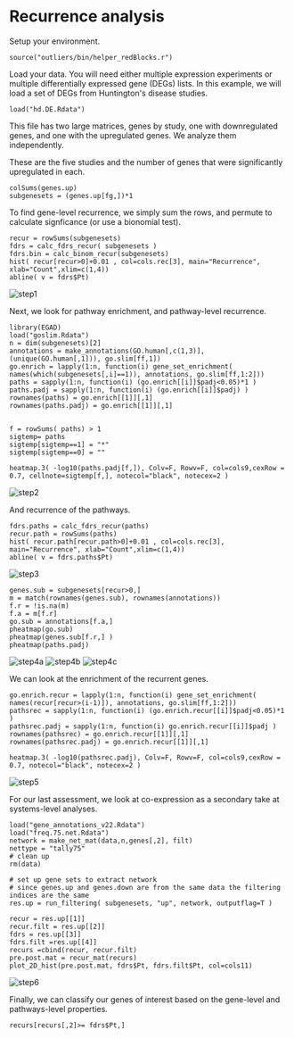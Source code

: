 # Recurrence analysis

Setup your environment. 
```{r echo==FALSE}
source("outliers/bin/helper_redBlocks.r")
```

Load your data. You will need either multiple expression experiments or multiple differentially expressed gene (DEGs) lists. In this example, we will load a set of DEGs from Huntington's disease studies. 
```{r echo=FALSE}
load("hd.DE.Rdata")
```
This file has two large matrices, genes by study, one with downregulated genes, and one with the upregulated genes. We analyze them independently. 

These are the five studies and the number of genes that were significantly upregulated in each.
```{r}
colSums(genes.up)
subgenesets = (genes.up[fg,])*1
```

To find gene-level recurrence, we simply sum the rows, and permute to calculate signficance (or use a bionomial test).  
```{r}
recur = rowSums(subgenesets)
fdrs = calc_fdrs_recur( subgenesets )
fdrs.bin = calc_binom_recur(subgenesets)
hist( recur[recur>0]+0.01 , col=cols.rec[3], main="Recurrence", xlab="Count",xlim=c(1,4))
abline( v = fdrs$Pt)
```
![step1](https://github.com/sarbal/redBlocks/blob/master/outliers/imgs/step1.png "gene-level recurrence")

Next, we look for pathway enrichment, and pathway-level recurrence. 
```{r}
library(EGAD)
load("goslim.Rdata")
n = dim(subgenesets)[2]
annotations = make_annotations(GO.human[,c(1,3)], (unique(GO.human[,1])), go.slim[ff,1])
go.enrich = lapply(1:n, function(i) gene_set_enrichment( names(which(subgenesets[,i]==1)), annotations, go.slim[ff,1:2]))
paths = sapply(1:n, function(i) (go.enrich[[i]]$padj<0.05)*1 )
paths.padj = sapply(1:n, function(i) (go.enrich[[i]]$padj) )
rownames(paths) = go.enrich[[1]][,1]
rownames(paths.padj) = go.enrich[[1]][,1]


f = rowSums( paths) > 1
sigtemp= paths
sigtemp[sigtemp==1] = "*"
sigtemp[sigtemp==0] = ""

heatmap.3( -log10(paths.padj[f,]), Colv=F, Rowv=F, col=cols9,cexRow = 0.7, cellnote=sigtemp[f,], notecol="black", notecex=2 )

```
![step2](https://github.com/sarbal/redBlocks/blob/master/outliers/imgs/step2.png "pathway enrichment")

And recurrence of the pathways. 
```{r}
fdrs.paths = calc_fdrs_recur(paths)
recur.path = rowSums(paths)
hist( recur.path[recur.path>0]+0.01 , col=cols.rec[3], main="Recurrence", xlab="Count",xlim=c(1,4))
abline( v = fdrs.paths$Pt)
```
![step3](https://github.com/sarbal/redBlocks/blob/master/outliers/imgs/step3.png "pathway-level recurrence")

```{r}
genes.sub = subgenesets[recur>0,]
m = match(rownames(genes.sub), rownames(annotations))
f.r = !is.na(m)
f.a = m[f.r]
go.sub = annotations[f.a,]
pheatmap(go.sub)
pheatmap(genes.sub[f.r,] )
pheatmap(paths.padj)
```
![step4a](https://github.com/sarbal/redBlocks/blob/master/outliers/imgs/step4a.png "GO-gene matrix")
![step4b](https://github.com/sarbal/redBlocks/blob/master/outliers/imgs/step4b.png "Gene-GO matrix")
![step4c](https://github.com/sarbal/redBlocks/blob/master/outliers/imgs/step4c.png "Pathway matrix")


We can look at the enrichment of the recurrent genes. 
```{r}
go.enrich.recur = lapply(1:n, function(i) gene_set_enrichment( names(recur[recur>(i-1)]), annotations, go.slim[ff,1:2]))
pathsrec = sapply(1:n, function(i) (go.enrich.recur[[i]]$padj<0.05)*1 )
pathsrec.padj = sapply(1:n, function(i) go.enrich.recur[[i]]$padj )
rownames(pathsrec) = go.enrich.recur[[1]][,1]
rownames(pathsrec.padj) = go.enrich.recur[[1]][,1]

heatmap.3( -log10(pathsrec.padj), Colv=F, Rowv=F, col=cols9,cexRow = 0.7, notecol="black", notecex=2 )
```
![step5](https://github.com/sarbal/redBlocks/blob/master/outliers/imgs/step5.png "recurrent gene enrichment")

For our last assessment, we look at co-expression as a secondary take at systems-level analyses. 
```{r}
load("gene_annotations_v22.Rdata")
load("freq.75.net.Rdata")
network = make_net_mat(data,n,genes[,2], filt)
nettype = "tally75"
# clean up 
rm(data)

# set up gene sets to extract network
# since genes.up and genes.down are from the same data the filtering indices are the same
res.up = run_filtering( subgenesets, "up", network, outputflag=T )

recur = res.up[[1]]
recur.filt = res.up[[2]]
fdrs = res.up[[3]]
fdrs.filt =res.up[[4]]
recurs =cbind(recur, recur.filt)
pre.post.mat = recur_mat(recurs)
plot_2D_hist(pre.post.mat, fdrs$Pt, fdrs.filt$Pt, col=cols11)

```
![step6](https://github.com/sarbal/redBlocks/blob/master/outliers/imgs/step6.png "pre/post")


Finally, we can classify our genes of interest based on the gene-level and pathways-level properties. 
```{r}
recurs[recurs[,2]>= fdrs$Pt,]
```


